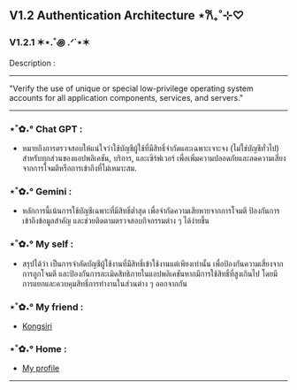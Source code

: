 ## V1.2 Authentication Architecture ⋆𐙚₊˚⊹♡
### V1.2.1 ✶⋆.˚꩜ .ᐟ˙⋆✶

Description :

---

"Verify the use of unique or special low-privilege operating system accounts for all application components, services, and servers."

---

### ⋆˚✿˖° Chat GPT :
- หมายถึงการตรวจสอบให้แน่ใจว่าใช้บัญชีผู้ใช้ที่มีสิทธิ์จำกัดและเฉพาะเจาะจง (ไม่ใช่บัญชีทั่วไป) สำหรับทุกส่วนของแอปพลิเคชัน, บริการ, และเซิร์ฟเวอร์ เพื่อเพิ่มความปลอดภัยและลดความเสี่ยงจากการโจมตีหรือการเข้าถึงที่ไม่เหมาะสม.

### ⋆˚✿˖° Gemini :
- หลักการนี้เน้นการใช้บัญชีเฉพาะที่มีสิทธิ์ต่ำสุด เพื่อจำกัดความเสียหายจากการโจมตี ป้องกันการเข้าถึงข้อมูลสำคัญ และช่วยติดตามตรวจสอบกิจกรรมต่าง ๆ ได้ง่ายขึ้น

### ⋆˚✿˖° My self :
- สรุปได้ว่า เป็นการจำกัดบัญชีผู้ใช้งานที่มีสิทธิ์เข้าใช้งานแต่เพียงเท่านั้น เพื่อป้องกันความเสี่ยงจากการถูกโจมตี และป้องกันการละเมิดสิทธิภายในแอปพลิเคชันหากมีการใช้สิทธิ์ที่สูงเกินไป โดยมีการแยกและควบคุมสิทธิ์การทำงานในส่วนต่าง ๆ ออกจากกัน

### ⋆˚✿˖° My friend :
- [Kongsiri](security-requirments.md)

### ⋆˚✿˖° Home :
- [My profile]()

---
